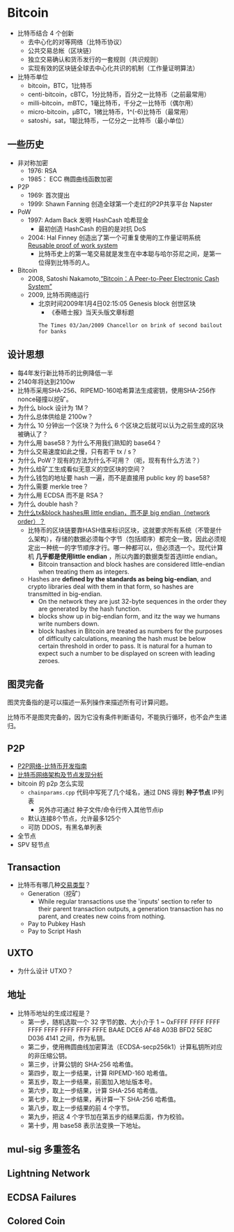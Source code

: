# Bitcoin
+ 比特币结合 4 个创新
    * 去中心化的对等网络（比特币协议）
    * 公共交易总帐（区块链）
    * 独立交易确认和货币发行的一套规则（共识规则）
    * 实现有效的区块链全球去中心化共识的机制（工作量证明算法）
+ 比特币单位
    * bitcoin，BTC，1比特币
    * centi-bitcoin，cBTC，1分比特币，百分之一比特币（之前最常用）
    * milli-bitcoin，mBTC，1毫比特币，千分之一比特币（偶尔用）
    * micro-bitcoin，μBTC，1微比特币，1^(-6)比特币（最常用）
    * satoshi，sat，1聪比特币，一亿分之一比特币（最小单位）


## 一些历史
+ 非对称加密
    * 1976: RSA
    * 1985： ECC 椭圆曲线函数加密
+ P2P
    * 1969: 首次提出
    * 1999: Shawn Fanning 创造全球第一个走红的P2P共享平台 Napster
+ PoW
    * 1997: Adam Back 发明 HashCash 哈希现金
        - 最初创造 HashCash 的目的是对抗 DoS
    * 2004: Hal Finney 创造出了第一个可重复使用的工作量证明系统 [Reusable proof of work system](http://en.wikipedia.org/wiki/Proof-of-work_system)
        - 比特币史上的第一笔交易就是发生在中本聪与哈尔芬尼之间，是第一位得到比特币的人。
+ Bitcoin
    * 2008, Satoshi Nakamoto,[“Bitcoin：A Peer-to-Peer  Electronic  Cash    System”](https://bitcoin.org/bitcoin.pdf)
    * 2009, 比特币网络运行
        - 北京时间2009年1月4日02:15:05 Genesis block 创世区块
            + 《泰晤士报》当天头版文章标题
            ```
            The Times 03/Jan/2009 Chancellor on brink of second bailout for banks
            ```


## 设计思想
+ 每4年发行新比特币的比例降低一半
+ 2140年将达到2100w
+ 比特币采用SHA-256、RIPEMD-160哈希算法生成密钥，使用SHA-256作nonce碰撞以挖矿。
+ 为什么 block 设计为 1M？
+ 为什么总体供给是 2100w？
+ 为什么 10 分钟出一个区块？为什么 6 个区块之后就可以认为之前生成的区块被确认了？
+ 为什么用 base58？为什么不用我们熟知的 base64？
+ 为什么交易速度如此之慢，只有若干 tx / s？
+ 为什么 PoW？现有的方法为什么不可用？（呃，现有有什么方法？）
+ 为什么给矿工生成看似无意义的空区块的空间？
+ 为什么钱包的地址要 hash 一遍，而不是直接用 public key 的 base58?
+ 为什么需要 merkle tree？
+ 为什么用 ECDSA 而不是 RSA？
+ 为什么 double hash？
+ [为什么tx&block hashes用 little endian，而不是 big endian（network order）？ ](https://bitcoin.stackexchange.com/questions/2063/why-does-the-bitcoin-protocol-use-the-little-endian-notation)
    * 比特币的区块链要靠HASH值来标识区块，这就要求所有系统（不管是什么架构），存储的数据必须每个字节（包括顺序）都完全一致，因此必须规定出一种统一的字节顺序才行。哪一种都可以，但必须选一个。现代计算机 __几乎都是使用little endian__ ，所以内置的数据类型首选little endian。
        - Bitcoin transaction and block hashes are considered little-endian when treating them as integers.
    * Hashes are __defined by the standards as being big-endian__, and crypto libraries deal with them in that form, so hashes are transmitted in big-endian. 
        - On the network they are just 32-byte sequences in the order they are generated by the hash function.
        - blocks show up in big-endian form, and itz the way we humans write numbers down.
        - block hashes in Bitcoin are treated as numbers for the purposes of difficulty calculations, meaning the hash must be below certain threshold in order to pass. It is natural for a human to expect such a number to be displayed on screen with leading zeroes. 

## 图灵完备
图灵完备指的是可以描述一系列操作来描述所有可计算问题。

比特币不是图灵完备的，因为它没有条件判断语句，不能执行循环，也不会产生递归。

## P2P
+ [P2P网络-比特币开发指南](https://www.jianshu.com/p/a737d79501f2)
+ [比特币网络架构及节点发现分析](http://www.cnblogs.com/mazhiyong/p/8431455.html)
+ bitcoin 的 p2p 怎么实现
    * `chainparams.cpp` 代码中写死了几个域名，通过 DNS 得到 __种子节点__ IP列表
        - 另外亦可通过 种子文件/命令行传入其他节点ip 
    * 默认连接8个节点，允许最多125个
    * 可防 DDOS，有黑名单列表
+ 全节点
+ SPV 轻节点

## Transaction
+ 比特币有哪几种[交易类型](https://en.bitcoin.it/wiki/Transaction#Types_of_Transaction)？
    * Generation（挖矿）
        - While regular transactions use the 'inputs' section to refer to their parent transaction outputs, a generation transaction has no parent, and creates new coins from nothing.
    * Pay to Pubkey Hash
    * Pay to Script Hash 

## UXTO
+ 为什么设计 UTXO？


## 地址
+ 比特币地址的生成过程是？ 
    * 第一步，随机选取一个 32 字节的数、大小介于 1 ~ 0xFFFF FFFF FFFF FFFF FFFF FFFF FFFF FFFE BAAE DCE6 AF48 A03B BFD2 5E8C D036 4141 之间，作为私钥。 
    * 第二步，使用椭圆曲线加密算法（ECDSA-secp256k1）计算私钥所对应的非压缩公钥。  
    * 第三步，计算公钥的 SHA-256 哈希值。
    * 第四步，取上一步结果，计算 RIPEMD-160 哈希值。
    * 第五步，取上一步结果，前面加入地址版本号。
    * 第六步，取上一步结果，计算 SHA-256 哈希值。
    * 第七步，取上一步结果，再计算一下 SHA-256 哈希值。
    * 第八步，取上一步结果的前 4 个字节。
    * 第九步，把这 4 个字节加在第五步的结果后面，作为校验。
    * 第十步，用 base58 表示法变换一下地址。

## mul-sig 多重签名

## Lightning Network

## ECDSA Failures

## Colored Coin
